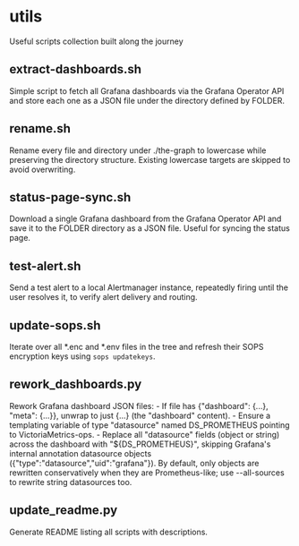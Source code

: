 # utils
Useful scripts collection built along the journey

## extract-dashboards.sh
Simple script to fetch all Grafana dashboards via the Grafana Operator API and store each one as a JSON file under the directory defined by FOLDER.

## rename.sh
Rename every file and directory under ./the-graph to lowercase while preserving the directory structure. Existing lowercase targets are skipped to avoid overwriting.

## status-page-sync.sh
Download a single Grafana dashboard from the Grafana Operator API and save it to the FOLDER directory as a JSON file. Useful for syncing the status page.

## test-alert.sh
Send a test alert to a local Alertmanager instance, repeatedly firing until the user resolves it, to verify alert delivery and routing.

## update-sops.sh
Iterate over all *.enc and *.env files in the tree and refresh their SOPS encryption keys using `sops updatekeys`.

## rework_dashboards.py
Rework Grafana dashboard JSON files: - If file has {"dashboard": {...}, "meta": {...}}, unwrap to just {...} (the "dashboard" content). - Ensure a templating variable of type "datasource" named DS_PROMETHEUS pointing to VictoriaMetrics-ops. - Replace all "datasource" fields (object or string) across the dashboard with "${DS_PROMETHEUS}", skipping Grafana's internal annotation datasource objects ({"type":"datasource","uid":"grafana"}). By default, only objects are rewritten conservatively when they are Prometheus-like; use --all-sources to rewrite string datasources too.

## update_readme.py
Generate README listing all scripts with descriptions.

